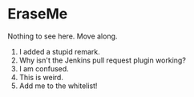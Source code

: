 EraseMe
=======
Nothing to see here.  Move along.

1. I added a stupid remark.
2. Why isn't the Jenkins pull request plugin working?
3. I am confused.
4. This is weird.
5. Add me to the whitelist!
